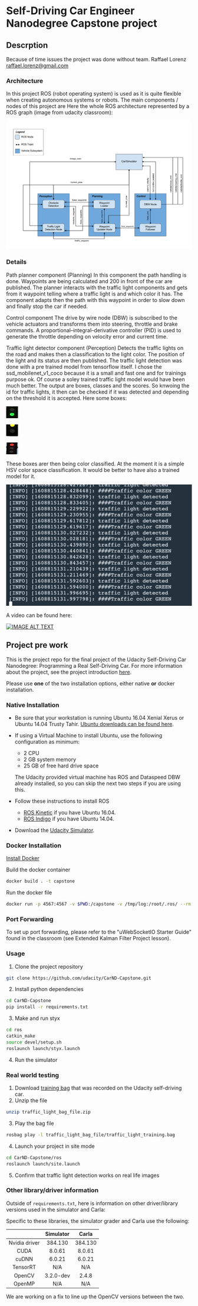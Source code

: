 [//]: # (Image References)

[image1]: ./imgs/light_green.jpg "green light"
[image2]: ./imgs/light_yellow.jpg "yellow light"
[image3]: ./imgs/light_red.jpg "red light"
[image4]: ./imgs/outputs.png "outputs"
[image5]: ./imgs/ros_graph.png "ROS graph"

# Self-Driving Car Engineer Nanodegree Capstone project
## Descrption
Because of time issues the project was done without team.
Raffael Lorenz raffael.lorenz@gmail.com
### Architecture
In this project ROS (robot operating system) is used as it is quite flexible when creating autonomous systems or robots.
The main components / nodes of this project are
Here the whole ROS architecture represented by a ROS graph (image from udacity classroom):

![alt text][image5]

### Details
Path planner component (Planning)
In this component the path handling is done. Waypoints are being calculated and 200 in front of the car are published. The planner interacts with the traffic light components and gets from it waypoint telling where a traffic light is and which color it has. The component adapts then the path with this waypoint in order to slow down and finally stop the car if needed.

Control component
The drive by wire node (DBW) is subscribed to the vehicle actuators and transforms them into steering, throttle and brake commands. A proportional–integral–derivative controller (PID) is used to generate the throttle depending on velocity error and current time.

Traffic light detector component (Perception)
Detects the traffic lights on the road and makes then a classification to the light color. The position of the light and its status are then published.
The traffic light detection was done with a pre trained model from tensorflow itself. I chose the ssd_mobilenet_v1_coco because it is a small and fast one and for trainings purpose ok. Of course a soley trained traffic light model would have been much better.
The output are boxes, classes and the scores. So knwoing the id for traffic lights, it then can be checked if it was detected and depending on the threshold it is accepted.
Here some boxes:

![alt text][image1]

![alt text][image2]

![alt text][image3]

These boxes arer then being color classified. At the moment it is a simple HSV color space classification. It would be better to have also a trained model for it.

![alt text][image4]

A video can be found here:

[![IMAGE ALT TEXT](http://img.youtube.com/vi/NbZmHJDQHMs/0.jpg)](http://www.youtube.com/watch?v=NbZmHJDQHMs "Traffic light driving")

## Project pre work

This is the project repo for the final project of the Udacity Self-Driving Car Nanodegree: Programming a Real Self-Driving Car. For more information about the project, see the project introduction [here](https://classroom.udacity.com/nanodegrees/nd013/parts/6047fe34-d93c-4f50-8336-b70ef10cb4b2/modules/e1a23b06-329a-4684-a717-ad476f0d8dff/lessons/462c933d-9f24-42d3-8bdc-a08a5fc866e4/concepts/5ab4b122-83e6-436d-850f-9f4d26627fd9).

Please use **one** of the two installation options, either native **or** docker installation.

### Native Installation

* Be sure that your workstation is running Ubuntu 16.04 Xenial Xerus or Ubuntu 14.04 Trusty Tahir. [Ubuntu downloads can be found here](https://www.ubuntu.com/download/desktop).
* If using a Virtual Machine to install Ubuntu, use the following configuration as minimum:
  * 2 CPU
  * 2 GB system memory
  * 25 GB of free hard drive space

  The Udacity provided virtual machine has ROS and Dataspeed DBW already installed, so you can skip the next two steps if you are using this.

* Follow these instructions to install ROS
  * [ROS Kinetic](http://wiki.ros.org/kinetic/Installation/Ubuntu) if you have Ubuntu 16.04.
  * [ROS Indigo](http://wiki.ros.org/indigo/Installation/Ubuntu) if you have Ubuntu 14.04.
* Download the [Udacity Simulator](https://github.com/udacity/CarND-Capstone/releases).

### Docker Installation
[Install Docker](https://docs.docker.com/engine/installation/)

Build the docker container
```bash
docker build . -t capstone
```

Run the docker file
```bash
docker run -p 4567:4567 -v $PWD:/capstone -v /tmp/log:/root/.ros/ --rm -it capstone
```

### Port Forwarding
To set up port forwarding, please refer to the "uWebSocketIO Starter Guide" found in the classroom (see Extended Kalman Filter Project lesson).

### Usage

1. Clone the project repository
```bash
git clone https://github.com/udacity/CarND-Capstone.git
```

2. Install python dependencies
```bash
cd CarND-Capstone
pip install -r requirements.txt
```
3. Make and run styx
```bash
cd ros
catkin_make
source devel/setup.sh
roslaunch launch/styx.launch
```
4. Run the simulator

### Real world testing
1. Download [training bag](https://s3-us-west-1.amazonaws.com/udacity-selfdrivingcar/traffic_light_bag_file.zip) that was recorded on the Udacity self-driving car.
2. Unzip the file
```bash
unzip traffic_light_bag_file.zip
```
3. Play the bag file
```bash
rosbag play -l traffic_light_bag_file/traffic_light_training.bag
```
4. Launch your project in site mode
```bash
cd CarND-Capstone/ros
roslaunch launch/site.launch
```
5. Confirm that traffic light detection works on real life images

### Other library/driver information
Outside of `requirements.txt`, here is information on other driver/library versions used in the simulator and Carla:

Specific to these libraries, the simulator grader and Carla use the following:

|        | Simulator | Carla  |
| :-----------: |:-------------:| :-----:|
| Nvidia driver | 384.130 | 384.130 |
| CUDA | 8.0.61 | 8.0.61 |
| cuDNN | 6.0.21 | 6.0.21 |
| TensorRT | N/A | N/A |
| OpenCV | 3.2.0-dev | 2.4.8 |
| OpenMP | N/A | N/A |

We are working on a fix to line up the OpenCV versions between the two.
